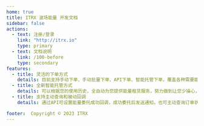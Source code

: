 ```yaml
---
home: true
title: ITRX 波场能量 开发文档
sidebar: false
actions:
  - text: 注册/登录
    link: "http://itrx.io"
    type: primary
  - text: 文档说明
    link: /100-before
    type: secondary
features:
  - title: 灵活的下单方式
    details: 目前支持手动下单、手动批量下单、API下单、智能托管下单，覆盖各种需要能量的场景
  - title: 全新智能托管方式
    details: 可以根据您的使用历史，全自动为您提供能量租赁服务，努力做到让您少操心，多省钱
  - title: 支持主动查询和被动回调
    details: 通过API可设置能量委托成功回调，成功委托后发送通知，也可主动查询订单状态

footer:  Copyright © 2023 ITRX
---
```


